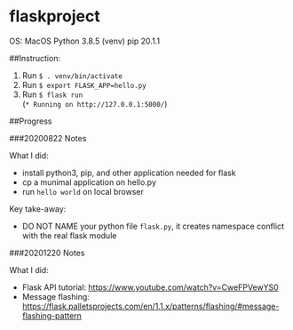 # flaskproject


OS: MacOS
Python 3.8.5 (venv)
pip 20.1.1


##Instruction:

1. Run `$ . venv/bin/activate`
2. Run `$ export FLASK_APP=hello.py`
3. Run `$ flask run`<br>
(`* Running on http://127.0.0.1:5000/`)


##Progress

###20200822 Notes

What I did:
- install python3, pip, and other application needed for flask 
- cp a munimal application on hello.py
- run `hello world` on local browser

Key take-away:
- DO NOT NAME your python file `flask.py`, it creates namespace conflict with the real flask module

###20201220 Notes

What I did:
- Flask API tutorial: https://www.youtube.com/watch?v=CweFPVewYS0
- Message flashing: https://flask.palletsprojects.com/en/1.1.x/patterns/flashing/#message-flashing-pattern
  
